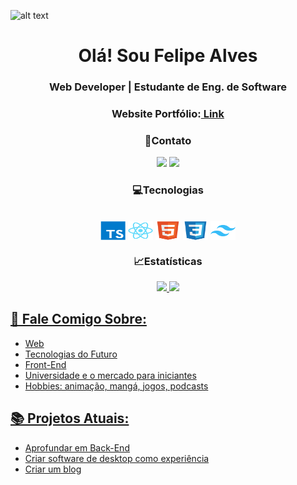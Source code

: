 ![alt text](https://i.imgur.com/aXzUuS7.jpg)
<h1 align="center"> Olá! Sou Felipe Alves </h1>
<h3 align="center">Web Developer | Estudante de Eng. de Software</h3>
<h3 align="center">Website Portfólio:<a href="https://felipeleao.pages.dev/" target="_blank" align="center"> Link</a> </h3>

           
<h3 align="center">👋Contato</h3>
<div align="center">
  <a href = "mailto:felipealvesleao4@gmail.com"><img src="https://img.shields.io/badge/-Gmail-%23333?style=for-the-badge&logo=gmail&logoColor=white" target="_blank"></a>
  <a href="https://www.linkedin.com/in/felipe-alves-le%C3%A3o-de-ara%C3%BAjo-3b7b7220b/" target="_blank"><img src="https://img.shields.io/badge/-LinkedIn-%230077B5?style=for-the-badge&logo=linkedin&logoColor=white" target="_blank"></a>  
</div>
<h3 align="center">💻Tecnologias</h3>
<div align="center" ><br>
  <img align="center" alt="Icon-TS" height="30" width="40" src="https://raw.githubusercontent.com/devicons/devicon/master/icons/typescript/typescript-plain.svg">
  <img align="center" alt="Icon-React" height="30" width="40" src="https://raw.githubusercontent.com/devicons/devicon/master/icons/react/react-original.svg">
  <img align="center" alt="Icon-HTML" height="30" width="40" src="https://raw.githubusercontent.com/devicons/devicon/master/icons/html5/html5-original.svg">
  <img align="center" alt="Icon-CSS" height="30" width="40" src="https://raw.githubusercontent.com/devicons/devicon/master/icons/css3/css3-original.svg">
  <img align="center" alt="Icon-Tailwind" height="30" width="40" src="https://raw.githubusercontent.com/devicons/devicon/master/icons/tailwindcss/tailwindcss-plain.svg">
</div>
<h3 align="center"> 📈Estatísticas </h3>
<div align="center">
  <a href="https://github.com/FelipeAlvesLeao/">
  <img height="180em" src="https://github-readme-stats.vercel.app/api?username=felipealvesleao&show_icons=true&theme=dracula&count_private=true"/>
  <img height="180em" src="https://github-readme-stats.vercel.app/api/top-langs/?username=felipealvesleao&layout=compact&langs_count=7&theme=dracula"/>
</div>

## 💬 Fale Comigo Sobre:
- Web
- Tecnologias do Futuro
- Front-End
- Universidade e o mercado para iniciantes
- Hobbies: animação, mangá, jogos, podcasts

## 📚 Projetos Atuais:
- Aprofundar em Back-End
- Criar software de desktop como experiência
- Criar um blog
